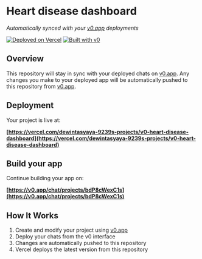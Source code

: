 # Heart disease dashboard

*Automatically synced with your [v0.app](https://v0.app) deployments*

[![Deployed on Vercel](https://img.shields.io/badge/Deployed%20on-Vercel-black?style=for-the-badge&logo=vercel)](https://vercel.com/dewintasyaya-9239s-projects/v0-heart-disease-dashboard)
[![Built with v0](https://img.shields.io/badge/Built%20with-v0.app-black?style=for-the-badge)](https://v0.app/chat/projects/bdP8cWexC1s)

## Overview

This repository will stay in sync with your deployed chats on [v0.app](https://v0.app).
Any changes you make to your deployed app will be automatically pushed to this repository from [v0.app](https://v0.app).

## Deployment

Your project is live at:

**[https://vercel.com/dewintasyaya-9239s-projects/v0-heart-disease-dashboard](https://vercel.com/dewintasyaya-9239s-projects/v0-heart-disease-dashboard)**

## Build your app

Continue building your app on:

**[https://v0.app/chat/projects/bdP8cWexC1s](https://v0.app/chat/projects/bdP8cWexC1s)**

## How It Works

1. Create and modify your project using [v0.app](https://v0.app)
2. Deploy your chats from the v0 interface
3. Changes are automatically pushed to this repository
4. Vercel deploys the latest version from this repository